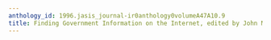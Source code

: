 ```yaml
---
anthology_id: 1996.jasis_journal-ir0anthology0volumeA47A10.9
title: Finding Government Information on the Internet, edited by John Maxymuk
---
```

